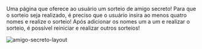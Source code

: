 Uma página que oferece ao usuário um sorteio de amigo secreto! Para que o sorteio seja realizado, é preciso que o usuário insira ao menos quatro nomes e realize o sorteio!
Após adicionar os nomes um a um e realizar o sorteio, é possível reiniciar e realizar outros sorteios! 

![amigo-secreto-layout](https://github.com/user-attachments/assets/490e97e0-3503-4516-9f58-9cec1387744f)

